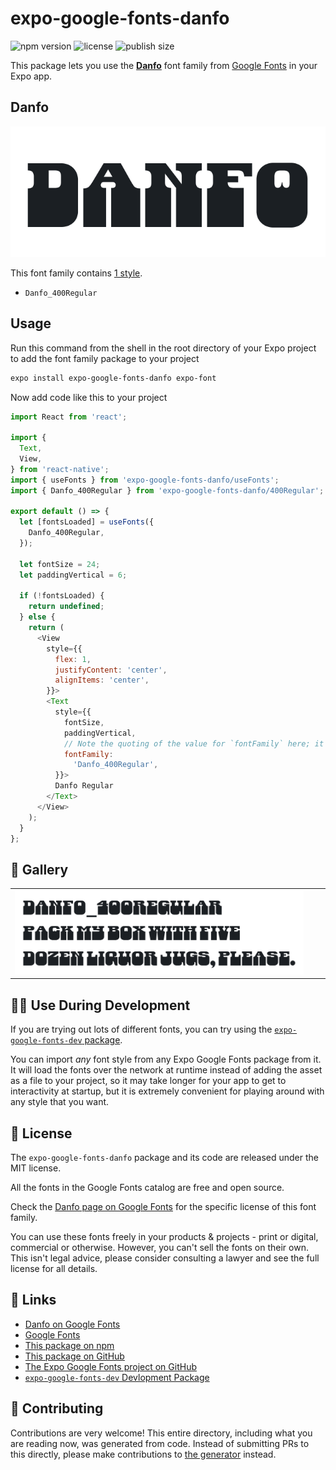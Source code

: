 # expo-google-fonts-danfo

![npm version](https://flat.badgen.net/npm/v/expo-google-fonts-danfo)
![license](https://flat.badgen.net/github/license/expo/google-fonts)
![publish size](https://flat.badgen.net/packagephobia/install/expo-google-fonts-danfo)

This package lets you use the [**Danfo**](https://fonts.google.com/specimen/Danfo) font family from [Google Fonts](https://fonts.google.com/) in your Expo app.

## Danfo

![Danfo](./font-family.png)

This font family contains [1 style](#-gallery).

- `Danfo_400Regular`

## Usage

Run this command from the shell in the root directory of your Expo project to add the font family package to your project
```sh
expo install expo-google-fonts-danfo expo-font
```

Now add code like this to your project
```js
import React from 'react';

import {
  Text,
  View,
} from 'react-native';
import { useFonts } from 'expo-google-fonts-danfo/useFonts';
import { Danfo_400Regular } from 'expo-google-fonts-danfo/400Regular';

export default () => {
  let [fontsLoaded] = useFonts({
    Danfo_400Regular,
  });

  let fontSize = 24;
  let paddingVertical = 6;

  if (!fontsLoaded) {
    return undefined;
  } else {
    return (
      <View
        style={{
          flex: 1,
          justifyContent: 'center',
          alignItems: 'center',
        }}>
        <Text
          style={{
            fontSize,
            paddingVertical,
            // Note the quoting of the value for `fontFamily` here; it expects a string!
            fontFamily:
              'Danfo_400Regular',
          }}>
          Danfo Regular
        </Text>
      </View>
    );
  }
};

```

## 🔡 Gallery


||||
|-|-|-|
|![Danfo_400Regular](.//400Regular/Danfo_400Regular.ttf.png)||||


## 👩‍💻 Use During Development

If you are trying out lots of different fonts, you can try using the [`expo-google-fonts-dev` package](https://github.com/freeboub/google-fonts/tree/master/font-packages/dev#readme).

You can import *any* font style from any Expo Google Fonts package from it. It will load the fonts
over the network at runtime instead of adding the asset as a file to your project, so it may take longer
for your app to get to interactivity at startup, but it is extremely convenient
for playing around with any style that you want.

## 📖 License

The `expo-google-fonts-danfo` package and its code are released under the MIT license.

All the fonts in the Google Fonts catalog are free and open source.

Check the [Danfo page on Google Fonts](https://fonts.google.com/specimen/Danfo) for the specific license of this font family.

You can use these fonts freely in your products & projects - print or digital, commercial or otherwise. However, you can't sell the fonts on their own. This isn't legal advice, please consider consulting a lawyer and see the full license for all details.

## 🔗 Links

- [Danfo on Google Fonts](https://fonts.google.com/specimen/Danfo)
- [Google Fonts](https://fonts.google.com/)
- [This package on npm](https://www.npmjs.com/package/expo-google-fonts-danfo)
- [This package on GitHub](https://github.com/freeboub/google-fonts/tree/master/font-packages/danfo)
- [The Expo Google Fonts project on GitHub](https://github.com/freeboub/google-fonts)
- [`expo-google-fonts-dev` Devlopment Package](https://github.com/freeboub/google-fonts/tree/master/font-packages/dev)

## 🤝 Contributing

Contributions are very welcome! This entire directory, including what you are reading now, was generated from code. Instead of submitting PRs to this directly, please make contributions to [the generator](https://github.com/freeboub/google-fonts/tree/master/packages/generator) instead.
